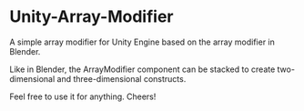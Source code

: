 # Unity-Array-Modifier
A simple array modifier for Unity Engine based on the array modifier in Blender.

Like in Blender, the ArrayModifier component can be stacked to create two-dimensional and three-dimensional constructs.

Feel free to use it for anything.
Cheers!
